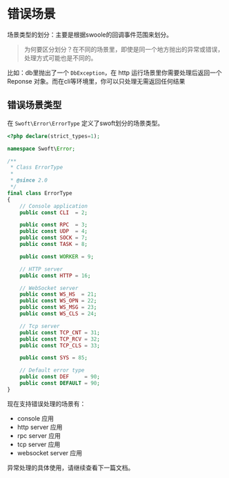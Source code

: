 # 错误场景

场景类型的划分：主要是根据swoole的回调事件范围来划分。

> 为何要区分划分？在不同的场景里，即使是同一个地方抛出的异常或错误，处理方式可能也是不同的。

比如：db里抛出了一个 `DbException`，在 http 运行场景里你需要处理后返回一个 Reponse 对象。而在cli等环境里，你可以只处理无需返回任何结果

## 错误场景类型

在 `Swoft\Error\ErrorType` 定义了swoft划分的场景类型。

```php
<?php declare(strict_types=1);

namespace Swoft\Error;

/**
 * Class ErrorType
 *
 * @since 2.0
 */
final class ErrorType
{
    // Console application
    public const CLI  = 2;

    public const RPC  = 3;
    public const UDP  = 4;
    public const SOCK = 7;
    public const TASK = 8;

    public const WORKER = 9;

    // HTTP server
    public const HTTP = 16;

    // WebSocket server
    public const WS_HS  = 21;
    public const WS_OPN = 22;
    public const WS_MSG = 23;
    public const WS_CLS = 24;

    // Tcp server
    public const TCP_CNT = 31;
    public const TCP_RCV = 32;
    public const TCP_CLS = 33;

    public const SYS = 85;

    // Default error type
    public const DEF     = 90;
    public const DEFAULT = 90;
}
```

现在支持错误处理的场景有：

- console 应用
- http server 应用
- rpc server 应用
- tcp server 应用
- websocket server 应用

异常处理的具体使用，请继续查看下一篇文档。

